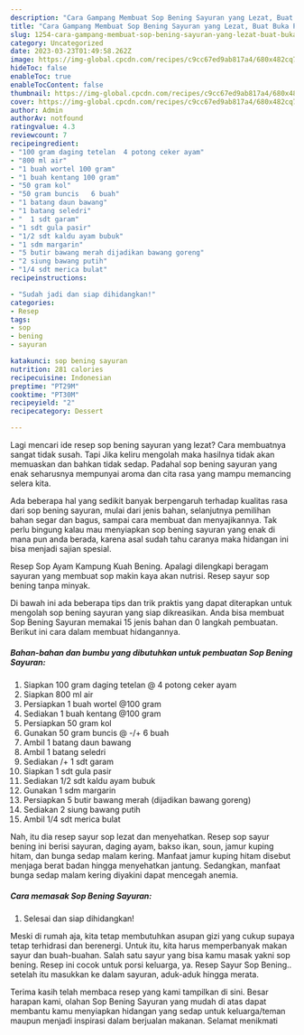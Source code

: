 ```yaml
---
description: "Cara Gampang Membuat Sop Bening Sayuran yang Lezat, Buat Buka Puasa Sempurna"
title: "Cara Gampang Membuat Sop Bening Sayuran yang Lezat, Buat Buka Puasa Sempurna"
slug: 1254-cara-gampang-membuat-sop-bening-sayuran-yang-lezat-buat-buka-puasa-sempurna
category: Uncategorized
date: 2023-03-23T01:49:58.262Z
image: https://img-global.cpcdn.com/recipes/c9cc67ed9ab817a4/680x482cq70/sop-bening-sayuran-foto-resep-utama.jpg
hideToc: false
enableToc: true
enableTocContent: false
thumbnail: https://img-global.cpcdn.com/recipes/c9cc67ed9ab817a4/680x482cq70/sop-bening-sayuran-foto-resep-utama.jpg
cover: https://img-global.cpcdn.com/recipes/c9cc67ed9ab817a4/680x482cq70/sop-bening-sayuran-foto-resep-utama.jpg
author: Admin
authorAv: notfound
ratingvalue: 4.3
reviewcount: 7
recipeingredient:
- "100 gram daging tetelan  4 potong ceker ayam"
- "800 ml air"
- "1 buah wortel 100 gram"
- "1 buah kentang 100 gram"
- "50 gram kol"
- "50 gram buncis   6 buah"
- "1 batang daun bawang"
- "1 batang seledri"
- "  1 sdt garam"
- "1 sdt gula pasir"
- "1/2 sdt kaldu ayam bubuk"
- "1 sdm margarin"
- "5 butir bawang merah dijadikan bawang goreng"
- "2 siung bawang putih"
- "1/4 sdt merica bulat"
recipeinstructions:

- "Sudah jadi dan siap dihidangkan!"
categories:
- Resep
tags:
- sop
- bening
- sayuran

katakunci: sop bening sayuran 
nutrition: 281 calories
recipecuisine: Indonesian
preptime: "PT29M"
cooktime: "PT30M"
recipeyield: "2"
recipecategory: Dessert

---
```



Lagi mencari ide resep sop bening sayuran yang lezat? Cara membuatnya sangat tidak susah. Tapi Jika keliru mengolah maka hasilnya tidak akan memuaskan dan bahkan tidak sedap. Padahal sop bening sayuran yang enak seharusnya mempunyai aroma dan cita rasa yang mampu memancing selera kita.


Ada beberapa hal yang sedikit banyak berpengaruh terhadap kualitas rasa dari sop bening sayuran, mulai dari jenis bahan, selanjutnya pemilihan bahan segar dan bagus, sampai cara membuat dan menyajikannya. Tak perlu bingung kalau mau menyiapkan sop bening sayuran yang enak di mana pun anda berada, karena asal sudah tahu caranya maka hidangan ini bisa menjadi sajian spesial.

Resep Sop Ayam Kampung Kuah Bening. Apalagi dilengkapi beragam sayuran yang membuat sop makin kaya akan nutrisi. Resep sayur sop bening tanpa minyak.


Di bawah ini ada beberapa tips dan trik praktis yang dapat diterapkan untuk mengolah sop bening sayuran yang siap dikreasikan. Anda bisa membuat Sop Bening Sayuran memakai 15 jenis bahan dan 0 langkah pembuatan. Berikut ini cara dalam membuat hidangannya.

<!--inarticleads1-->

##### Bahan-bahan dan bumbu yang dibutuhkan untuk pembuatan Sop Bening Sayuran:

1. Siapkan 100 gram daging tetelan @ 4 potong ceker ayam
1. Siapkan 800 ml air
1. Persiapkan 1 buah wortel @100 gram
1. Sediakan 1 buah kentang @100 gram
1. Persiapkan 50 gram kol
1. Gunakan 50 gram buncis @ -/+ 6 buah
1. Ambil 1 batang daun bawang
1. Ambil 1 batang seledri
1. Sediakan  /+ 1 sdt garam
1. Siapkan 1 sdt gula pasir
1. Sediakan 1/2 sdt kaldu ayam bubuk
1. Gunakan 1 sdm margarin
1. Persiapkan 5 butir bawang merah (dijadikan bawang goreng)
1. Sediakan 2 siung bawang putih
1. Ambil 1/4 sdt merica bulat


Nah, itu dia resep sayur sop lezat dan menyehatkan. Resep sop sayur bening ini berisi sayuran, daging ayam, bakso ikan, soun, jamur kuping hitam, dan bunga sedap malam kering. Manfaat jamur kuping hitam disebut menjaga berat badan hingga menyehatkan jantung. Sedangkan, manfaat bunga sedap malam kering diyakini dapat mencegah anemia. 

<!--inarticleads2-->

##### Cara memasak Sop Bening Sayuran:


1. Selesai dan siap dihidangkan!

Meski di rumah aja, kita tetap membutuhkan asupan gizi yang cukup supaya tetap terhidrasi dan berenergi. Untuk itu, kita harus memperbanyak makan sayur dan buah-buahan. Salah satu sayur yang bisa kamu masak yakni sop bening. Resep ini cocok untuk porsi keluarga, ya. Resep Sayur Sop Bening.. setelah itu masukkan ke dalam sayuran, aduk-aduk hingga merata. 

Terima kasih telah membaca resep yang kami tampilkan di sini. Besar harapan kami, olahan Sop Bening Sayuran yang mudah di atas dapat membantu kamu menyiapkan hidangan yang sedap untuk keluarga/teman maupun menjadi inspirasi dalam berjualan makanan. Selamat menikmati
